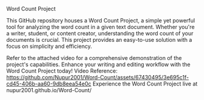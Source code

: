Word Count Project

This GitHub repository houses a Word Count Project, a simple yet powerful tool for analyzing the word count in a given text document. Whether you're a writer, student, or content creator, understanding the word count of your documents is crucial. This project provides an easy-to-use solution with a focus on simplicity and efficiency.

Refer to the attached video for a comprehensive demonstration of the project's capabilities. Enhance your writing and editing workflow with the Word Count Project today!
Video Reference:
https://github.com/Nupur2001/Word-Count/assets/67430495/3e695c1f-cd45-406b-aa60-9db8eea54e0c
Experience the Word Count Project live at nupur2001.github.io/Word-Count/
